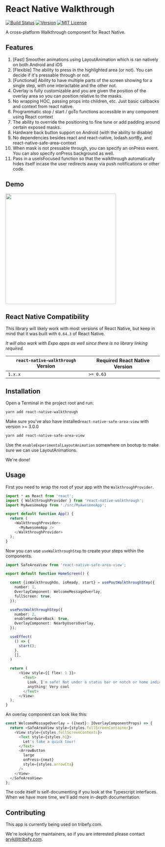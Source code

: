 # React Native Walkthrough

[![Build Status][build-badge]][build]
[![Version][version-badge]][package]
[![MIT License][license-badge]][license]

A cross-platform Walkthrough component for React Native. 

## Features

 1)  [Fast] Smoother animations using LayoutAnimation which is ran natively on both Android and iOS
 2)  [Flexible] The ability to press in the highlighted area (or not). You can decide if it's pressable through or not.
 3)  [Functional] Ability to have multiple parts of the screen showing for a single step, with one interactable and the other not.
 4)  Overlay is fully customizable and you are given the position of the overlay area so you can position relative to the masks.
 5)  No wrapping HOC, passing props into children, etc. Just basic callbacks and context from react native.
 6)  Programmatic stop / start / goTo functions accessible in any component using React context
 7)  The ability to override the positioning to fine tune or add padding around certain exposed masks.
 8)  Hardware back button support on Android (with the ability to disable)
 9)  No dependencies besides react and react-native, lodash.sortBy, and react-native-safe-area-context
 10) When mask is not pressable through, you can specify an onPress event. You can also specify onPress background as well.
 11) Pass in a useIsFocused function so that the walkthrough automatically hides itself incase the user redirects away via push notifications or other code.


## Demo

<a href="https://raw.githubusercontent.com/satya164/react-native-walkthrough/main/demo/demo.mp4"><img src="https://raw.githubusercontent.com/satya164/react-native-walkthrough/main/demo/demo.gif" width="360"></a>

## React Native Compatibility

This library will likely work with most versions of React Native, but keep in mind that it was built with `0.64.3` of React Native.

*It will also work with Expo apps as well since there is no library linking required.*

| `react-native-walkthrough` Version | Required React Native Version |
| ------------------------------- | ----------------------------- |
| `1.x.x`                         | `>= 0.63`                     |

## Installation

Open a Terminal in the project root and run:

```sh
yarn add react-native-walkthrough
```

Make sure you've also have installed`react-native-safe-area-view` with version >= 3.0.0
```sh
yarn add react-native-safe-area-view
```

Use the `enableExperimentalLayoutAnimation` somewhere on bootup to make sure we can use LayoutAnimations.

We're done!

## Usage

First you need to wrap the root of your app with the `WalkthroughProvider`.

```js
import * as React from 'react';
import { WalkthroughProvider } from 'react-native-walkthrough';
import MyAwesomeApp from './src/MyAwesomeApp';

export default function App() {
  return (
    <WalkthroughProvider>
      <MyAwesomeApp />
    </WalkthroughProvider>
  );
}
```

Now you can use `useWalkthroughStep` to create your steps within the components.

```ts
import SafeAreaView from 'react-native-safe-area-view';

export default function HomeScreen() {

  const {isWalkthroughOn, isReady, start} = usePostWalkthroughStep({
    number: 1,
    OverlayComponent: WelcomeMessageOverlay,
    fullScreen: true,
  });

  usePostWalkthroughStep({
    number: 2,
    enableHardwareBack: true,
    OverlayComponent: NearbyUsersOverlay,
  });

  useEffect(
    () => {
      start();
    },
    [],
  )

  return (
      <View style={{ flex: 1 }}>
        <Text>
          Look, I'm safe! Not under a status bar or notch or home indicator or
          anything! Very cool
        </Text>
      </View>
  );
}
```

An overlay component can look like this:

```ts
const WelcomeMessageOverlay = ({next}: IOverlayComponentProps) => {
  return <SafeAreaView style={styles.fullScreenContainer}>
    <View style={styles.fullScreenContents}>
      <Text style={styles.h1}>
        Let's take a quick tour!
      </Text>
      <ArrowButton
        large
        onPress={next}
        style={styles.arrowCta}
      />
    </View>
  </SafeAreaView>
};
```

The code itself is self-documenting if you look at the Typescript interfaces. When we have more time,
we'll add more in-depth documentation.

## Contributing

This app is currently being used on tribefy.com. 

We're looking for maintainers, so if you are interested please contact aryk@tribefy.com.

<!-- badges -->

[build-badge]: https://img.shields.io/circleci/project/github/satya164/react-native-walkthrough/main.svg?style=flat-square
[build]: https://circleci.com/gh/satya164/react-native-walkthrough
[version-badge]: https://img.shields.io/npm/v/react-native-walkthrough.svg?style=flat-square
[package]: https://www.npmjs.com/package/react-native-walkthrough
[license-badge]: https://img.shields.io/npm/l/react-native-walkthrough.svg?style=flat-square
[license]: https://opensource.org/licenses/MIT
